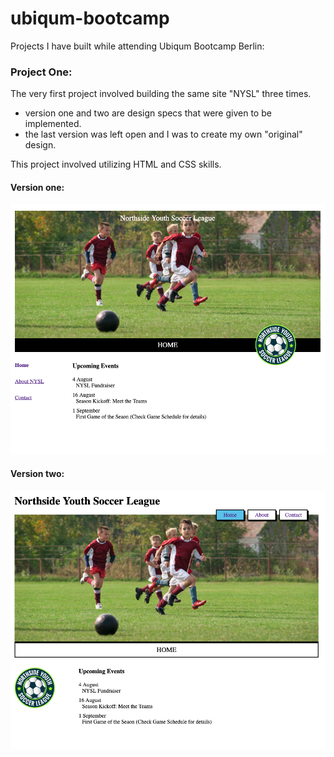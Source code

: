 # ubiqum-bootcamp

Projects I have built while attending Ubiqum Bootcamp Berlin:

### Project One: 

The very first project involved building the same site "NYSL" three times. 
- version one and two are design specs that were given to be implemented.
- the last version was left open and I was to create my own "original" design. 

This project involved utilizing HTML and CSS skills. 

#### Version one:
![Alt text](project_screenshots/nysl_v1.png "Version One")

#### Version two: 
![Alt text](project_screenshots/nysl_v2.png "Version One")
